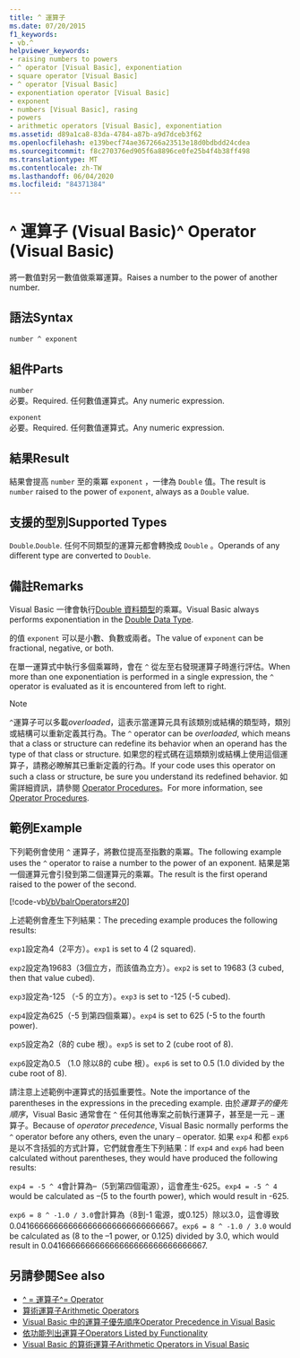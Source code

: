 ```yaml
---
title: ^ 運算子
ms.date: 07/20/2015
f1_keywords:
- vb.^
helpviewer_keywords:
- raising numbers to powers
- ^ operator [Visual Basic], exponentiation
- square operator [Visual Basic]
- ^ operator [Visual Basic]
- exponentiation operator [Visual Basic]
- exponent
- numbers [Visual Basic], rasing
- powers
- arithmetic operators [Visual Basic], exponentiation
ms.assetid: d89a1ca8-83da-4784-a87b-a9d7dceb3f62
ms.openlocfilehash: e139becf74ae367266a23513e18d0bdbdd24cdea
ms.sourcegitcommit: f8c270376ed905f6a8896ce0fe25b4f4b38ff498
ms.translationtype: MT
ms.contentlocale: zh-TW
ms.lasthandoff: 06/04/2020
ms.locfileid: "84371384"
---
```

# <a name="-operator-visual-basic"></a><span data-ttu-id="fb2e7-102">^ 運算子 (Visual Basic)</span><span class="sxs-lookup"><span data-stu-id="fb2e7-102">^ Operator (Visual Basic)</span></span>

<span data-ttu-id="fb2e7-103">將一數值對另一數值做乘冪運算。</span><span class="sxs-lookup"><span data-stu-id="fb2e7-103">Raises a number to the power of another number.</span></span>

## <a name="syntax"></a><span data-ttu-id="fb2e7-104">語法</span><span class="sxs-lookup"><span data-stu-id="fb2e7-104">Syntax</span></span>

```vb
number ^ exponent
```

## <a name="parts"></a><span data-ttu-id="fb2e7-105">組件</span><span class="sxs-lookup"><span data-stu-id="fb2e7-105">Parts</span></span>

`number`\
<span data-ttu-id="fb2e7-106">必要。</span><span class="sxs-lookup"><span data-stu-id="fb2e7-106">Required.</span></span> <span data-ttu-id="fb2e7-107">任何數值運算式。</span><span class="sxs-lookup"><span data-stu-id="fb2e7-107">Any numeric expression.</span></span>

`exponent`\
<span data-ttu-id="fb2e7-108">必要。</span><span class="sxs-lookup"><span data-stu-id="fb2e7-108">Required.</span></span> <span data-ttu-id="fb2e7-109">任何數值運算式。</span><span class="sxs-lookup"><span data-stu-id="fb2e7-109">Any numeric expression.</span></span>

## <a name="result"></a><span data-ttu-id="fb2e7-110">結果</span><span class="sxs-lookup"><span data-stu-id="fb2e7-110">Result</span></span>

<span data-ttu-id="fb2e7-111">結果會提高 `number` 至的乘冪 `exponent` ，一律為 `Double` 值。</span><span class="sxs-lookup"><span data-stu-id="fb2e7-111">The result is `number` raised to the power of `exponent`, always as a `Double` value.</span></span>

## <a name="supported-types"></a><span data-ttu-id="fb2e7-112">支援的型別</span><span class="sxs-lookup"><span data-stu-id="fb2e7-112">Supported Types</span></span>

<span data-ttu-id="fb2e7-113">`Double`.</span><span class="sxs-lookup"><span data-stu-id="fb2e7-113">`Double`.</span></span> <span data-ttu-id="fb2e7-114">任何不同類型的運算元都會轉換成 `Double` 。</span><span class="sxs-lookup"><span data-stu-id="fb2e7-114">Operands of any different type are converted to `Double`.</span></span>

## <a name="remarks"></a><span data-ttu-id="fb2e7-115">備註</span><span class="sxs-lookup"><span data-stu-id="fb2e7-115">Remarks</span></span>

<span data-ttu-id="fb2e7-116">Visual Basic 一律會執行[Double 資料類型](../data-types/double-data-type.md)的乘冪。</span><span class="sxs-lookup"><span data-stu-id="fb2e7-116">Visual Basic always performs exponentiation in the [Double Data Type](../data-types/double-data-type.md).</span></span>

<span data-ttu-id="fb2e7-117">的值 `exponent` 可以是小數、負數或兩者。</span><span class="sxs-lookup"><span data-stu-id="fb2e7-117">The value of `exponent` can be fractional, negative, or both.</span></span>

<span data-ttu-id="fb2e7-118">在單一運算式中執行多個乘冪時，會在 `^` 從左至右發現運算子時進行評估。</span><span class="sxs-lookup"><span data-stu-id="fb2e7-118">When more than one exponentiation is performed in a single expression, the `^` operator is evaluated as it is encountered from left to right.</span></span>

> [!NOTE]
> <span data-ttu-id="fb2e7-119">`^`運算子可以多載*overloaded*，這表示當運算元具有該類別或結構的類型時，類別或結構可以重新定義其行為。</span><span class="sxs-lookup"><span data-stu-id="fb2e7-119">The `^` operator can be *overloaded*, which means that a class or structure can redefine its behavior when an operand has the type of that class or structure.</span></span> <span data-ttu-id="fb2e7-120">如果您的程式碼在這類類別或結構上使用這個運算子，請務必瞭解其已重新定義的行為。</span><span class="sxs-lookup"><span data-stu-id="fb2e7-120">If your code uses this operator on such a class or structure, be sure you understand its redefined behavior.</span></span> <span data-ttu-id="fb2e7-121">如需詳細資訊，請參閱 [Operator Procedures](../../programming-guide/language-features/procedures/operator-procedures.md)。</span><span class="sxs-lookup"><span data-stu-id="fb2e7-121">For more information, see [Operator Procedures](../../programming-guide/language-features/procedures/operator-procedures.md).</span></span>

## <a name="example"></a><span data-ttu-id="fb2e7-122">範例</span><span class="sxs-lookup"><span data-stu-id="fb2e7-122">Example</span></span>

<span data-ttu-id="fb2e7-123">下列範例會使用 `^` 運算子，將數位提高至指數的乘冪。</span><span class="sxs-lookup"><span data-stu-id="fb2e7-123">The following example uses the `^` operator to raise a number to the power of an exponent.</span></span> <span data-ttu-id="fb2e7-124">結果是第一個運算元會引發到第二個運算元的乘冪。</span><span class="sxs-lookup"><span data-stu-id="fb2e7-124">The result is the first operand raised to the power of the second.</span></span>

[!code-vb[VbVbalrOperators#20](~/samples/snippets/visualbasic/VS_Snippets_VBCSharp/VbVbalrOperators/VB/Class1.vb#20)]

<span data-ttu-id="fb2e7-125">上述範例會產生下列結果：</span><span class="sxs-lookup"><span data-stu-id="fb2e7-125">The preceding example produces the following results:</span></span>

<span data-ttu-id="fb2e7-126">`exp1`設定為4（2平方）。</span><span class="sxs-lookup"><span data-stu-id="fb2e7-126">`exp1` is set to 4 (2 squared).</span></span>

<span data-ttu-id="fb2e7-127">`exp2`設定為19683（3個立方，而該值為立方）。</span><span class="sxs-lookup"><span data-stu-id="fb2e7-127">`exp2` is set to 19683 (3 cubed, then that value cubed).</span></span>

<span data-ttu-id="fb2e7-128">`exp3`設定為-125 （-5 的立方）。</span><span class="sxs-lookup"><span data-stu-id="fb2e7-128">`exp3` is set to -125 (-5 cubed).</span></span>

<span data-ttu-id="fb2e7-129">`exp4`設定為625（-5 到第四個乘冪）。</span><span class="sxs-lookup"><span data-stu-id="fb2e7-129">`exp4` is set to 625 (-5 to the fourth power).</span></span>

<span data-ttu-id="fb2e7-130">`exp5`設定為2（8的 cube 根）。</span><span class="sxs-lookup"><span data-stu-id="fb2e7-130">`exp5` is set to 2 (cube root of 8).</span></span>

<span data-ttu-id="fb2e7-131">`exp6`設定為0.5 （1.0 除以8的 cube 根）。</span><span class="sxs-lookup"><span data-stu-id="fb2e7-131">`exp6` is set to 0.5 (1.0 divided by the cube root of 8).</span></span>

<span data-ttu-id="fb2e7-132">請注意上述範例中運算式的括弧重要性。</span><span class="sxs-lookup"><span data-stu-id="fb2e7-132">Note the importance of the parentheses in the expressions in the preceding example.</span></span> <span data-ttu-id="fb2e7-133">由於*運算子的優先順序*，Visual Basic 通常會在 `^` 任何其他專案之前執行運算子，甚至是一元 `–` 運算子。</span><span class="sxs-lookup"><span data-stu-id="fb2e7-133">Because of *operator precedence*, Visual Basic normally performs the `^` operator before any others, even the unary `–` operator.</span></span> <span data-ttu-id="fb2e7-134">如果 `exp4` 和都 `exp6` 是以不含括弧的方式計算，它們就會產生下列結果：</span><span class="sxs-lookup"><span data-stu-id="fb2e7-134">If `exp4` and `exp6` had been calculated without parentheses, they would have produced the following results:</span></span>

<span data-ttu-id="fb2e7-135">`exp4 = -5 ^ 4`會計算為–（5到第四個電源），這會產生-625。</span><span class="sxs-lookup"><span data-stu-id="fb2e7-135">`exp4 = -5 ^ 4` would be calculated as –(5 to the fourth power), which would result in -625.</span></span>

<span data-ttu-id="fb2e7-136">`exp6 = 8 ^ -1.0 / 3.0`會計算為（8到-1 電源，或0.125）除以3.0，這會導致0.041666666666666666666666666666667。</span><span class="sxs-lookup"><span data-stu-id="fb2e7-136">`exp6 = 8 ^ -1.0 / 3.0` would be calculated as (8 to the –1 power, or 0.125) divided by 3.0, which would result in 0.041666666666666666666666666666667.</span></span>

## <a name="see-also"></a><span data-ttu-id="fb2e7-137">另請參閱</span><span class="sxs-lookup"><span data-stu-id="fb2e7-137">See also</span></span>

- [<span data-ttu-id="fb2e7-138">^ = 運算子</span><span class="sxs-lookup"><span data-stu-id="fb2e7-138">^= Operator</span></span>](exponentiation-assignment-operator.md)
- [<span data-ttu-id="fb2e7-139">算術運算子</span><span class="sxs-lookup"><span data-stu-id="fb2e7-139">Arithmetic Operators</span></span>](arithmetic-operators.md)
- [<span data-ttu-id="fb2e7-140">Visual Basic 中的運算子優先順序</span><span class="sxs-lookup"><span data-stu-id="fb2e7-140">Operator Precedence in Visual Basic</span></span>](operator-precedence.md)
- [<span data-ttu-id="fb2e7-141">依功能列出運算子</span><span class="sxs-lookup"><span data-stu-id="fb2e7-141">Operators Listed by Functionality</span></span>](operators-listed-by-functionality.md)
- [<span data-ttu-id="fb2e7-142">Visual Basic 的算術運算子</span><span class="sxs-lookup"><span data-stu-id="fb2e7-142">Arithmetic Operators in Visual Basic</span></span>](../../programming-guide/language-features/operators-and-expressions/arithmetic-operators.md)
